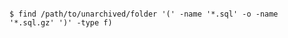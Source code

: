 <!-- usedin: [ _includes/_inlines/AddOns/common/database-backups] - layout:code post: database-backups_postgresql -->

```

$ find /path/to/unarchived/folder '(' -name '*.sql' -o -name '*.sql.gz' ')' -type f) 

```
